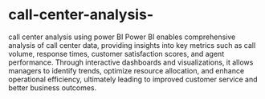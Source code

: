 # call-center-analysis-
call center analysis using power BI
Power BI enables comprehensive analysis of call center data, providing insights into key metrics such as call volume, response times, customer satisfaction scores, and agent performance. Through interactive dashboards and visualizations, it allows managers to identify trends, optimize resource allocation, and enhance operational efficiency, ultimately leading to improved customer service and better business outcomes.
